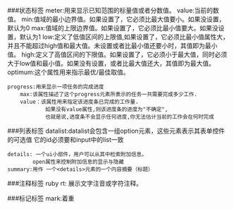 ###状态标签
	meter:用来显示已知范围的标量值或者分数值。
		value:当前的数值。
		min:值域的最小边界值。如果设置了，它必须比最大值要小。如果没设置，默认为0
		max:值域的上限边界值。如果设置了，它必须比最小值要大。如果没设置，默认为1
		low:定义了低值区间的上限值,如果设置了，它必须比最小值属性大，并且不能超过high值和最大值。未设置或者比最小值还要小时，其值即为最小值。
		high:定义了高值区间的下限值。如果设置了，它必须小于最大值，同时必须大于low值和最小值。如果没有设置，或者比最大值还大，其值即为最大值。
		optimum:这个属性用来指示最优/最佳取值。

	progress:用来显示一项任务的完成进度
		max:该属性描述了这个progress元素所表示的任务一共需要完成多少工作.
		value：该属性用来指定该进度条已完成的工作量.
				如果没有value属性,则该进度条的进度为"不确定",
				也就是说,进度条不会显示任何进度,你无法估计当前的工作会在何时完成

###列表标签
	datalist:datalist会包含一组option元素，这些元素表示其表单控件的可选值
				它的id必须要和input中的list一致
	
	details: 一个ui小部件，用户可以从其中检索附加信息。
			open属性来控制附加信息的显示与隐藏
	summary:用作 一个<details>元素的一个内容摘要（标题）
	
###注释标签
	ruby
	rt: 展示文字注音或字符注释。
	
###标记标签
	mark:着重
	
